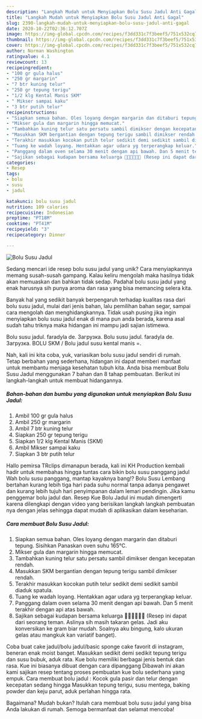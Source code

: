 ```yaml
---
description: "Langkah Mudah untuk Menyiapkan Bolu Susu Jadul Anti Gagal"
title: "Langkah Mudah untuk Menyiapkan Bolu Susu Jadul Anti Gagal"
slug: 2390-langkah-mudah-untuk-menyiapkan-bolu-susu-jadul-anti-gagal
date: 2020-10-22T02:36:12.707Z
image: https://img-global.cpcdn.com/recipes/f3dd331c7f3beef5/751x532cq70/bolu-susu-jadul-foto-resep-utama.jpg
thumbnail: https://img-global.cpcdn.com/recipes/f3dd331c7f3beef5/751x532cq70/bolu-susu-jadul-foto-resep-utama.jpg
cover: https://img-global.cpcdn.com/recipes/f3dd331c7f3beef5/751x532cq70/bolu-susu-jadul-foto-resep-utama.jpg
author: Norman Washington
ratingvalue: 4.1
reviewcount: 13
recipeingredient:
- "100 gr gula halus"
- "250 gr margarin"
- "7 btr kuning telur"
- "250 gr tepung terigu"
- "1/2 klg Kental Manis SKM"
- " Mikser sampai kaku"
- "3 btr putih telur"
recipeinstructions:
- "Siapkan semua bahan. Oles loyang dengan margarin dan ditaburi tepung. Sisihkan Panaskan oven suhu 165°C."
- "Mikser gula dan margarin hingga memucat."
- "Tambahkan kuning telur satu persatu sambil dimikser dengan kecepatan rendah."
- "Masukkan SKM bergantian dengan tepung terigu sambil dimikser rendah."
- "Terakhir masukkan kocokan putih telur sedikit demi sedikit sambil diaduk spatula."
- "Tuang ke wadah loyang. Hentakkan agar udara yg terperangkap keluar."
- "Panggang dalam oven selama 30 menit dengan api bawah. Dan 5 menit terakhir dengan api atas bawah."
- "Sajikan sebagai kudapan bersama keluarga 👨👩👦👧💑👫 (Resep ini dapat dari seorang teman. Aslinya sih masih takaran gelas. Jadi aku konversikan ke gram biar mudah. Soalnya aku bingung, kalo ukuran gelas atau mangkuk kan variatif banget)."
categories:
- Resep
tags:
- bolu
- susu
- jadul

katakunci: bolu susu jadul 
nutrition: 109 calories
recipecuisine: Indonesian
preptime: "PT18M"
cooktime: "PT41M"
recipeyield: "3"
recipecategory: Dinner

---
```



![Bolu Susu Jadul](https://img-global.cpcdn.com/recipes/f3dd331c7f3beef5/751x532cq70/bolu-susu-jadul-foto-resep-utama.jpg)

Sedang mencari ide resep bolu susu jadul yang unik? Cara menyiapkannya memang susah-susah gampang. Kalau keliru mengolah maka hasilnya tidak akan memuaskan dan bahkan tidak sedap. Padahal bolu susu jadul yang enak harusnya sih punya aroma dan rasa yang bisa memancing selera kita.

Banyak hal yang sedikit banyak berpengaruh terhadap kualitas rasa dari bolu susu jadul, mulai dari jenis bahan, lalu pemilihan bahan segar, sampai cara mengolah dan menghidangkannya. Tidak usah pusing jika ingin menyiapkan bolu susu jadul enak di mana pun anda berada, karena asal sudah tahu triknya maka hidangan ini mampu jadi sajian istimewa.

Bolu susu jadul. faradyla de. Загрузка. Bolu susu jadul. faradyla de. Загрузка. BOLU SKM / Bolu jadul susu kental manis =.


Nah, kali ini kita coba, yuk, variasikan bolu susu jadul sendiri di rumah. Tetap berbahan yang sederhana, hidangan ini dapat memberi manfaat untuk membantu menjaga kesehatan tubuh kita. Anda bisa membuat Bolu Susu Jadul menggunakan 7 bahan dan 8 tahap pembuatan. Berikut ini langkah-langkah untuk membuat hidangannya.

<!--inarticleads1-->

##### Bahan-bahan dan bumbu yang digunakan untuk menyiapkan Bolu Susu Jadul:

1. Ambil 100 gr gula halus
1. Ambil 250 gr margarin
1. Ambil 7 btr kuning telur
1. Siapkan 250 gr tepung terigu
1. Siapkan 1/2 klg Kental Manis (SKM)
1. Ambil  Mikser sampai kaku
1. Siapkan 3 btr putih telur


Hallo pemirsa TRclips dimanapun berada, kali ini KH Production kembali hadir untuk membahas hingga tuntas cara bikin bolu susu panggang jadul Wah bolu susu panggang, mantap kayaknya bang!? Bolu Susu Lembang bertahan kurang lebih tiga hari pada suhu normal tanpa adanya pengawet dan kurang lebih tujuh hari penyimpanan dalam lemari pendingin. Jika kamu penggemar bolu jadul dan. Resep Kue Bolu Jadul ini mudah dimengerti karena dilengkapi dengan video yang berisikan langkah langkah pembuatan nya dengan jelas sehingga dapat mudah di aplikasikan dalam keseharian. 

<!--inarticleads2-->

##### Cara membuat Bolu Susu Jadul:

1. Siapkan semua bahan. Oles loyang dengan margarin dan ditaburi tepung. Sisihkan Panaskan oven suhu 165°C.
1. Mikser gula dan margarin hingga memucat.
1. Tambahkan kuning telur satu persatu sambil dimikser dengan kecepatan rendah.
1. Masukkan SKM bergantian dengan tepung terigu sambil dimikser rendah.
1. Terakhir masukkan kocokan putih telur sedikit demi sedikit sambil diaduk spatula.
1. Tuang ke wadah loyang. Hentakkan agar udara yg terperangkap keluar.
1. Panggang dalam oven selama 30 menit dengan api bawah. Dan 5 menit terakhir dengan api atas bawah.
1. Sajikan sebagai kudapan bersama keluarga 👨👩👦👧💑👫 (Resep ini dapat dari seorang teman. Aslinya sih masih takaran gelas. Jadi aku konversikan ke gram biar mudah. Soalnya aku bingung, kalo ukuran gelas atau mangkuk kan variatif banget).


Coba buat cake jadul/bolu jadul/basic sponge cake favorit di instagram, beneran enak moist banget. Masukkan sedikit demi sedikit tepung terigu dan susu bubuk, aduk rata. Kue bolu memiliki berbagai jenis bentuk dan rasa. Kue ini biasanya dibuat dengan cara dipanggang Dibawah ini akan kami sajikan resep tentang proses pembuatan kue bolu sederhana yang empuk. Cara membuat bolu jadul : Kocok gula pasir dan telur dengan kecepatan sedang hingga Masukkan tepung terigu, susu mentega, baking powder dan keju parut, aduk perlahan hingga rata. 

Bagaimana? Mudah bukan? Itulah cara membuat bolu susu jadul yang bisa Anda lakukan di rumah. Semoga bermanfaat dan selamat mencoba!

